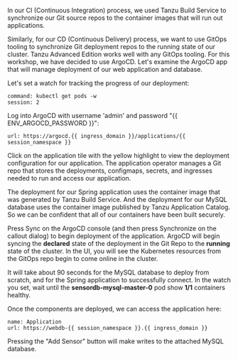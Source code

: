 In our CI (Continuous Integration) process, we used Tanzu Build Service to synchronize our Git source repos to the container images that will run out applications.

Similarly, for our CD (Continuous Delivery) process, we want to use GitOps tooling to synchronize Git deployment repos to the running state of our cluster. Tanzu Advanced Edition works well with any GitOps tooling. For this workshop, we have decided to use ArgoCD. Let's examine the ArgoCD app that will manage deployment of our web application and database.

Let's set a watch for tracking the progress of our deployment:

```terminal:execute
command: kubectl get pods -w
session: 2
```

Log into ArgoCD with username 'admin' and password "{{ ENV_ARGOCD_PASSWORD }}":

```dashboard:open-url
url: https://argocd.{{ ingress_domain }}/applications/{{ session_namespace }}
```

Click on the application tile with the yellow highlight to view the deployment configuration for our application. The application operator manages a Git repo that stores the deployments, configmaps, secrets, and ingresses needed to run and access our application.

The deployment for our Spring application uses the container image that was generated by Tanzu Build Service. And the deployment for our MySQL database uses the container image published by Tanzu Application Catalog. So we can be confident that all of our containers have been built securely.

Press Sync on the ArgoCD console (and then press Synchronize on the callout dialog) to begin deployment of the application. ArgoCD will begin syncing the **declared** state of the deployment in the Git Repo to the **running** state of the cluster. In the UI, you will see the Kubernetes resources from the GitOps repo begin to come online in the cluster.

It will take about 90 seconds for the MySQL database to deploy from scratch, and for the Spring application to successfully connect. In the watch you set, wait until the **sensordb-mysql-master-0** pod show **1/1** containers healthy.

Once the components are deployed, we can access the application here:

```dashboard:open-url
name: Application
url: https://webdb-{{ session_namespace }}.{{ ingress_domain }}
```

Pressing the "Add Sensor" button will make writes to the attached MySQL database.

